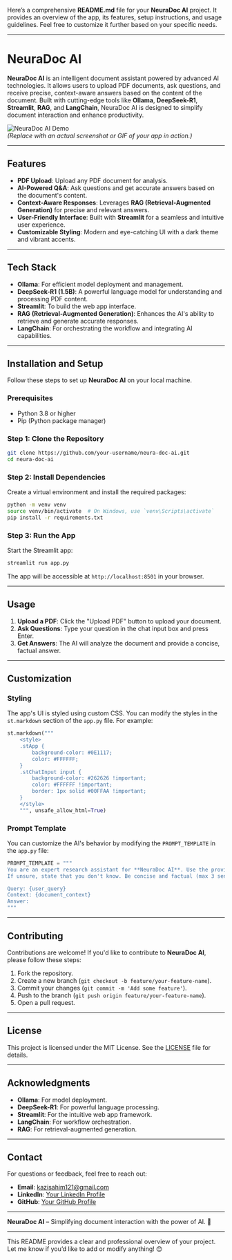 Here’s a comprehensive **README.md** file for your **NeuraDoc AI** project. It provides an overview of the app, its features, setup instructions, and usage guidelines. Feel free to customize it further based on your specific needs.

---

# NeuraDoc AI

**NeuraDoc AI** is an intelligent document assistant powered by advanced AI technologies. It allows users to upload PDF documents, ask questions, and receive precise, context-aware answers based on the content of the document. Built with cutting-edge tools like **Ollama**, **DeepSeek-R1**, **Streamlit**, **RAG**, and **LangChain**, NeuraDoc AI is designed to simplify document interaction and enhance productivity.

![NeuraDoc AI Demo](https://via.placeholder.com/800x400.png?text=NeuraDoc+AI+Demo)  
*(Replace with an actual screenshot or GIF of your app in action.)*

---

## Features

- **PDF Upload**: Upload any PDF document for analysis.
- **AI-Powered Q&A**: Ask questions and get accurate answers based on the document's content.
- **Context-Aware Responses**: Leverages **RAG (Retrieval-Augmented Generation)** for precise and relevant answers.
- **User-Friendly Interface**: Built with **Streamlit** for a seamless and intuitive user experience.
- **Customizable Styling**: Modern and eye-catching UI with a dark theme and vibrant accents.

---

## Tech Stack

- **Ollama**: For efficient model deployment and management.
- **DeepSeek-R1 (1.5B)**: A powerful language model for understanding and processing PDF content.
- **Streamlit**: To build the web app interface.
- **RAG (Retrieval-Augmented Generation)**: Enhances the AI's ability to retrieve and generate accurate responses.
- **LangChain**: For orchestrating the workflow and integrating AI capabilities.

---

## Installation and Setup

Follow these steps to set up **NeuraDoc AI** on your local machine.

### Prerequisites

- Python 3.8 or higher
- Pip (Python package manager)

### Step 1: Clone the Repository

```bash
git clone https://github.com/your-username/neura-doc-ai.git
cd neura-doc-ai
```

### Step 2: Install Dependencies

Create a virtual environment and install the required packages:

```bash
python -m venv venv
source venv/bin/activate  # On Windows, use `venv\Scripts\activate`
pip install -r requirements.txt
```

### Step 3: Run the App

Start the Streamlit app:

```bash
streamlit run app.py
```

The app will be accessible at `http://localhost:8501` in your browser.

---

## Usage

1. **Upload a PDF**: Click the "Upload PDF" button to upload your document.
2. **Ask Questions**: Type your question in the chat input box and press Enter.
3. **Get Answers**: The AI will analyze the document and provide a concise, factual answer.

---

## Customization

### Styling

The app's UI is styled using custom CSS. You can modify the styles in the `st.markdown` section of the `app.py` file. For example:

```python
st.markdown("""
    <style>
    .stApp {
        background-color: #0E1117;
        color: #FFFFFF;
    }
    .stChatInput input {
        background-color: #262626 !important;
        color: #FFFFFF !important;
        border: 1px solid #00FFAA !important;
    }
    </style>
    """, unsafe_allow_html=True)
```

### Prompt Template

You can customize the AI's behavior by modifying the `PROMPT_TEMPLATE` in the `app.py` file:

```python
PROMPT_TEMPLATE = """
You are an expert research assistant for **NeuraDoc AI**. Use the provided context to answer the query. 
If unsure, state that you don't know. Be concise and factual (max 3 sentences).

Query: {user_query} 
Context: {document_context} 
Answer:
"""
```

---

## Contributing

Contributions are welcome! If you'd like to contribute to **NeuraDoc AI**, please follow these steps:

1. Fork the repository.
2. Create a new branch (`git checkout -b feature/your-feature-name`).
3. Commit your changes (`git commit -m 'Add some feature'`).
4. Push to the branch (`git push origin feature/your-feature-name`).
5. Open a pull request.

---

## License

This project is licensed under the MIT License. See the [LICENSE](LICENSE) file for details.

---

## Acknowledgments

- **Ollama**: For model deployment.
- **DeepSeek-R1**: For powerful language processing.
- **Streamlit**: For the intuitive web app framework.
- **LangChain**: For workflow orchestration.
- **RAG**: For retrieval-augmented generation.

---

## Contact

For questions or feedback, feel free to reach out:

- **Email**: kazisahim121@gmail.com
- **LinkedIn**: [Your LinkedIn Profile](https://www.linkedin.com/in/sahim-kazi-1406431b9/)
- **GitHub**: [Your GitHub Profile](https://github.com/QaziSaim/)

---

**NeuraDoc AI** – Simplifying document interaction with the power of AI. 🚀

---

This README provides a clear and professional overview of your project. Let me know if you’d like to add or modify anything! 😊
